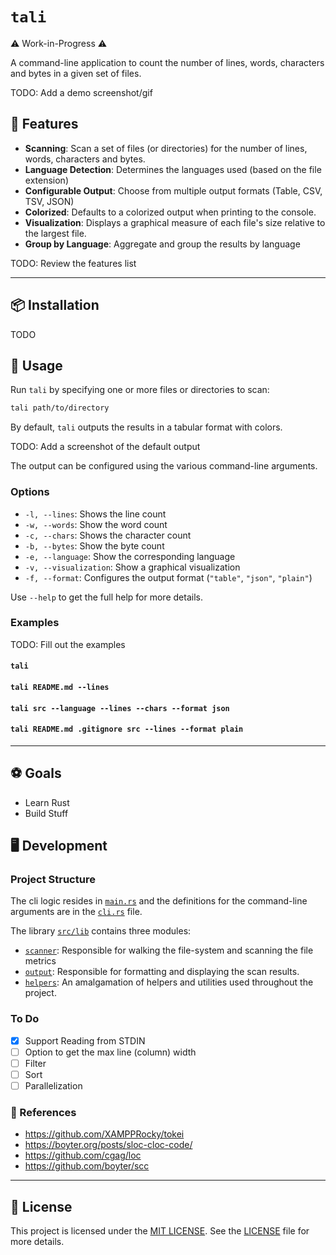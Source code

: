 # `tali`

⚠️ Work-in-Progress ⚠️

A command-line application to count the number of lines, words, characters and bytes in a given set of files.

TODO: Add a demo screenshot/gif

## 🌟 Features

- **Scanning**: Scan a set of files (or directories) for the number of lines, words, characters and bytes.
- **Language Detection**: Determines the languages used (based on the file extension)
- **Configurable Output**: Choose from multiple output formats (Table, CSV, TSV, JSON)
- **Colorized**: Defaults to a colorized output when printing to the console.
- **Visualization**: Displays a graphical measure of each file's size relative to the largest file.
- **Group by Language**: Aggregate and group the results by language

TODO: Review the features list

---

## 📦 Installation

TODO

## 📘 Usage

Run `tali` by specifying one or more files or directories to scan:

```sh
tali path/to/directory
```

By default, `tali` outputs the results in a tabular format with colors.

TODO: Add a screenshot of the default output

The output can be configured using the various command-line arguments.

### Options

- `-l, --lines`: Shows the line count
- `-w, --words`: Show the word count
- `-c, --chars`: Shows the character count
- `-b, --bytes`: Show the byte count
- `-e, --language`: Show the corresponding language
- `-v, --visualization`: Show a graphical visualization
- `-f, --format`: Configures the output format (`"table"`, `"json"`, `"plain"`)

Use `--help` to get the full help for more details.

### Examples

TODO: Fill out the examples

#### `tali`

#### `tali README.md --lines`

#### `tali src --language --lines --chars --format json`

#### `tali README.md .gitignore src --lines --format plain`

---

## ⚽ Goals

- Learn Rust
- Build Stuff

## 🖥️ Development

### Project Structure

The cli logic resides in [`main.rs`](./src/main.rs) and the definitions for the command-line arguments are in the [`cli.rs`](./src/cli.rs) file.

The library [`src/lib`](./src/lib/) contains three modules:
- [`scanner`](./src/lib/scanner/): Responsible for walking the file-system and scanning the file metrics
- [`output`](./src/lib/output/): Responsible for formatting and displaying the scan results.
- [`helpers`](./src/lib/helpers/): An amalgamation of helpers and utilities used throughout the project.

### To Do

- [x] Support Reading from STDIN
- [ ] Option to get the max line (column) width
- [ ] Filter
- [ ] Sort
- [ ] Parallelization

### 📕 References

- https://github.com/XAMPPRocky/tokei
- https://boyter.org/posts/sloc-cloc-code/
- https://github.com/cgag/loc
- https://github.com/boyter/scc

---

## 📄 License

This project is licensed under the [MIT LICENSE](./LICENSE). See the [LICENSE](./LICENSE) file for more details.
